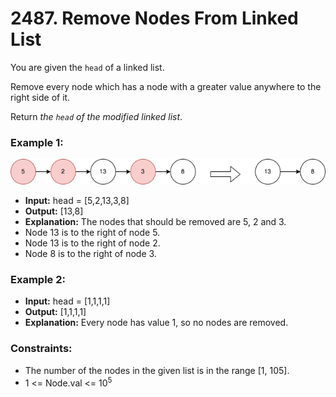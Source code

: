 # 2487. Remove Nodes From Linked List

You are given the `head` of a linked list.

Remove every node which has a node with a greater value anywhere to the right side of it.

Return *the `head` of the modified linked list*.


### Example 1:
![](images/drawio.png)
- **Input:** head = [5,2,13,3,8]
- **Output:** [13,8]
- **Explanation:** The nodes that should be removed are 5, 2 and 3.
- Node 13 is to the right of node 5.
- Node 13 is to the right of node 2.
- Node 8 is to the right of node 3.

### Example 2:
- **Input:** head = [1,1,1,1]
- **Output:** [1,1,1,1]
- **Explanation:** Every node has value 1, so no nodes are removed.
 

### Constraints:
- The number of the nodes in the given list is in the range [1, 105].
- 1 <= Node.val <= 10<sup>5</sup>